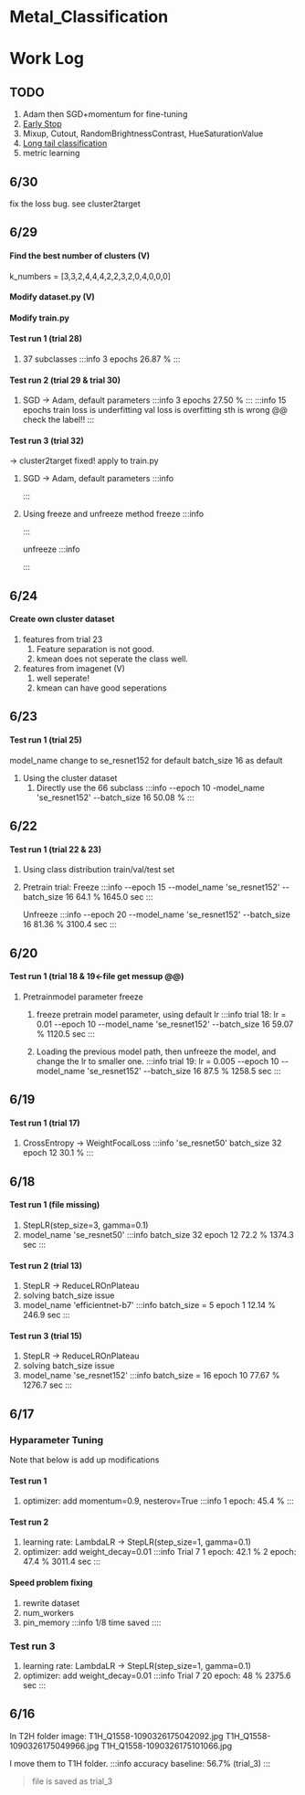 # Metal_Classification

# Work Log

## TODO
1. Adam then SGD+momentum for fine-tuning
2. [Early Stop](https://github.com/Bjarten/early-stopping-pytorch)
3. Mixup, Cutout, RandomBrightnessContrast, HueSaturationValue
4. [Long tail classification](http://bangqu.com/2gQa9r.html?fbclid=IwAR3HqmMLyVOeEz0fq3hWVZFtjUEw9AWRIBpZgZy35a8ruappRb4gP4wihfc)
5. metric learning

## 6/30
fix the loss bug.
see cluster2target

## 6/29
#### Find the best number of clusters (V)
k_numbers = [3,3,2,4,4,4,2,2,3,2,0,4,0,0,0]
#### Modify dataset.py (V)
#### Modify train.py 

#### Test run 1 (trial 28)
1. 37 subclasses 
    :::info
    3 epochs
    26.87 %
    :::
#### Test run 2 (trial 29 & trial 30)
1. SGD -> Adam, default parameters
    :::info
    3 epochs 
    27.50 %
    :::
    :::info
    15 epochs
    train loss is underfitting
    val loss is overfitting
    sth is wrong @@
    check the label!!
    :::


#### Test run 3 (trial 32)
-> cluster2target fixed!
apply to train.py
1. SGD -> Adam, default parameters
    :::info

    :::

2. Using freeze and unfreeze method
    freeze
    :::info
    
    :::

    unfreeze
    :::info

    :::

## 6/24
#### Create own cluster dataset
1. features from trial 23
    1. Feature separation is not good.
    2. kmean does not seperate the class well.
2. features from imagenet (V)
    1. well seperate!
    2. kmean can have good seperations


## 6/23
#### Test run 1 (trial 25)
model_name change to se_resnet152 for default
batch_size 16 as default
1. Using the cluster dataset
    1. Directly use the 66 subclass
    :::info
    --epoch 10 -model_name 'se_resnet152' --batch_size 16
    50.08 %
    :::


## 6/22
#### Test run 1 (trial 22 & 23)
1. Using class distribution train/val/test set
2. Pretrain trial:
    Freeze
    :::info 
    --epoch 15 --model_name 'se_resnet152' --batch_size 16
    64.1 %
    1645.0 sec
    :::

    Unfreeze
    :::info 
    --epoch 20 --model_name 'se_resnet152' --batch_size 16
    81.36 %
    3100.4 sec
    :::


## 6/20
#### Test run 1 (trial 18 & 19<-file get messup @@)
1. Pretrainmodel parameter freeze
    1. freeze pretrain model parameter, using default lr
    :::info
    trial 18: 
    lr = 0.01
    --epoch 10 --model_name 'se_resnet152' --batch_size 16
    59.07 %
    1120.5 sec
    :::

    2. Loading the previous model path, then unfreeze the model, and change the lr to smaller one.
    :::info
    trial 19:
    lr = 0.005
    --epoch 10 --model_name 'se_resnet152' --batch_size 16
    87.5 %
    1258.5 sec 
    :::


## 6/19
#### Test run 1 (trial 17)
1. CrossEntropy -> WeightFocalLoss
:::info
'se_resnet50'
batch_size 32
epoch 12 30.1 %
:::




## 6/18
#### Test run 1 (file missing)
1. StepLR(step_size=3, gamma=0.1)
2. model_name 'se_resnet50'
:::info
batch_size 32
epoch 12 72.2 %
1374.3 sec
:::

#### Test run 2 (trial 13)
1. StepLR -> ReduceLROnPlateau
2. solving batch_size issue
3. model_name 'efficientnet-b7'
:::info
batch_size = 5
epoch 1 12.14 % 
246.9 sec
:::

#### Test run 3 (trial 15)
1. StepLR -> ReduceLROnPlateau
2. solving batch_size issue
3. model_name 'se_resnet152'
:::info
batch_size = 16
epoch 10 77.67 %
1276.7 sec
:::


## 6/17
### Hyparameter Tuning
Note that below is add up modifications

#### Test run 1
1. optimizer: add momentum=0.9, nesterov=True
:::info
1 epoch: 45.4 %
:::

#### Test run 2
1. learning rate: LambdaLR -> StepLR(step_size=1, gamma=0.1)
2. optimizer: add weight_decay=0.01
:::info
Trial 7
1 epoch: 42.1 %
2 epoch: 47.4 %
3011.4 sec
:::

#### Speed problem fixing
1. rewrite dataset
2. num_workers
3. pin_memory
:::info
1/8 time saved
::::

### Test run 3
1. learning rate: LambdaLR -> StepLR(step_size=1, gamma=0.1)
2. optimizer: add weight_decay=0.01
:::info
Trial 7
20 epoch: 48 %
2375.6 sec
:::



## 6/16
In T2H folder
image: 
T1H_Q1558-1090326175042092.jpg
T1H_Q1558-1090326175049966.jpg
T1H_Q1558-1090326175101066.jpg

I move them to T1H folder.
:::info
accuracy baseline: 56.7% (trial_3)
:::
> file is saved as trial_3

